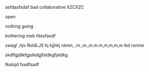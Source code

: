 asfdasfsdaf
bad
collaborative
XZCXZC

open

nothing going 

bothering meb
fdasfasdf

swag!
,hjv
RoldLJS
hj
kjjhkj
nkmn,
,m.,m.,m.m.m,m,m,m,m
lkd
ronnie

skdlfgjdlkfgjslkdgjfsldkgfjsldkg

fkalsjd
fsadfsadf
